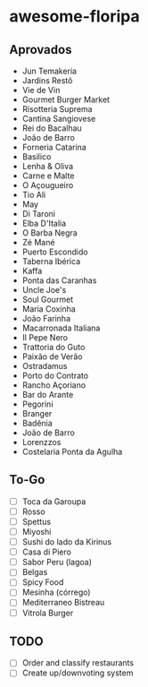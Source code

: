 # awesome-floripa

## Aprovados

* Jun Temakeria
* Jardins Restô
* Vie de Vin
* Gourmet Burger Market
* Risotteria Suprema
* Cantina Sangiovese
* Rei do Bacalhau
* João de Barro
* Forneria Catarina
* Basilico
* Lenha & Oliva
* Carne e Malte
* O Açougueiro
* Tio Ali
* May
* Di Taroni
* Elba D'Italia
* O Barba Negra
* Zé Mané
* Puerto Escondido
* Taberna Ibérica
* Kaffa
* Ponta das Caranhas
* Uncle Joe's
* Soul Gourmet
* Maria Coxinha
* João Farinha
* Macarronada Italiana
* Il Pepe Nero
* Trattoria do Guto
* Paixão de Verão
* Ostradamus
* Porto do Contrato
* Rancho Açoriano
* Bar do Arante
* Pegorini
* Branger
* Badênia
* João de Barro
* Lorenzzos
* Costelaria Ponta da Agulha

## To-Go
- [ ] Toca da Garoupa
- [ ] Rosso
- [ ] Spettus
- [ ] Miyoshi
- [ ] Sushi do lado da Kirinus
- [ ] Casa di Piero
- [ ] Sabor Peru (lagoa)
- [ ] Belgas
- [ ] Spicy Food
- [ ] Mesinha (córrego)
- [ ] Mediterraneo Bistreau
- [ ] Vitrola Burger

## TODO
- [ ] Order and classify restaurants
- [ ] Create up/downvoting system
